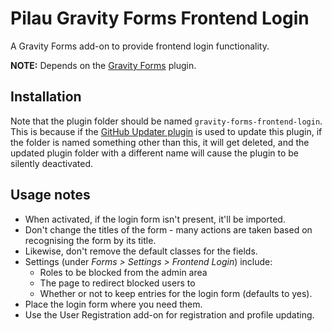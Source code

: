 # Pilau Gravity Forms Frontend Login

A Gravity Forms add-on to provide frontend login functionality.

**NOTE:** Depends on the [Gravity Forms](http://www.gravityforms.com/) plugin.

## Installation

Note that the plugin folder should be named `gravity-forms-frontend-login`. This is because if the [GitHub Updater plugin](https://github.com/afragen/github-updater) is used to update this plugin, if the folder is named something other than this, it will get deleted, and the updated plugin folder with a different name will cause the plugin to be silently deactivated.

## Usage notes

* When activated, if the login form isn't present, it'll be imported.
* Don't change the titles of the form - many actions are taken based on recognising the form by its title.
* Likewise, don't remove the default classes for the fields.
* Settings (under _Forms > Settings > Frontend Login_) include:
	* Roles to be blocked from the admin area
	* The page to redirect blocked users to
	* Whether or not to keep entries for the login form (defaults to yes).
* Place the login form where you need them.
* Use the User Registration add-on for registration and profile updating.
